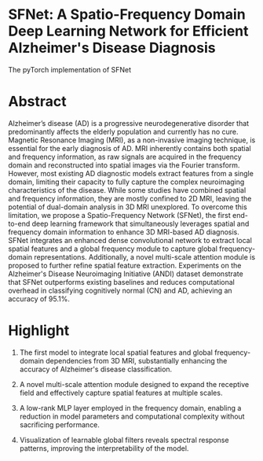 # SFNet: A Spatio-Frequency Domain Deep Learning Network for Efficient Alzheimer's Disease Diagnosis

The pyTorch implementation of SFNet

# Abstract
Alzheimer’s disease (AD) is a progressive neurodegenerative disorder that predominantly affects the elderly population and currently has no cure. Magnetic Resonance Imaging (MRI), as a non-invasive imaging technique, is essential for the early diagnosis of AD. MRI inherently contains both spatial and frequency information, as raw signals are acquired in the frequency domain and reconstructed into spatial images via the Fourier transform. However, most existing AD diagnostic models extract features from a single domain, limiting their capacity to fully capture the complex neuroimaging characteristics of the disease. While some studies have combined spatial and frequency information, they are mostly confined to 2D MRI, leaving the potential of dual-domain analysis in 3D MRI unexplored. To overcome this limitation, we propose a Spatio-Frequency Network (SFNet), the first end-to-end deep learning framework that simultaneously leverages spatial and frequency domain information to enhance 3D MRI-based AD diagnosis. SFNet integrates an enhanced dense convolutional network to extract local spatial features and a global frequency module to capture global frequency-domain representations. Additionally, a novel multi-scale attention module is proposed to further refine spatial feature extraction. Experiments on the Alzheimer's Disease Neuroimaging Initiative (ANDI) dataset demonstrate that SFNet outperforms existing baselines and reduces computational overhead in classifying cognitively normal (CN) and AD, achieving an accuracy of 95.1\%.


# Highlight

1. The first model to integrate local spatial features and global frequency-domain dependencies from 3D MRI, substantially enhancing the accuracy of Alzheimer's disease classification.

2. A novel multi-scale attention module designed to expand the receptive field and effectively capture spatial features at multiple scales.

3. A low-rank MLP layer employed in the frequency domain, enabling a reduction in model parameters and computational complexity without sacrificing performance.

4. Visualization of learnable global filters reveals spectral response patterns, improving the interpretability of the model.

